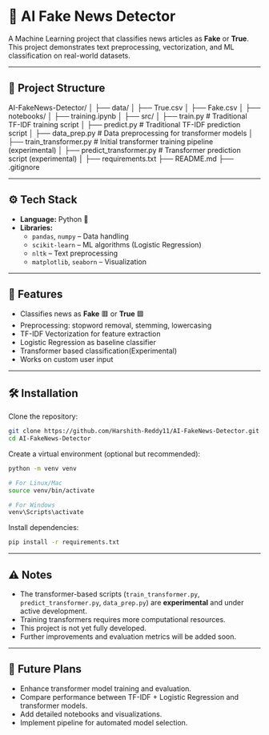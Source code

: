 # 📰 AI Fake News Detector  

A Machine Learning project that classifies news articles as **Fake** or **True**.  
This project demonstrates text preprocessing, vectorization, and ML classification on real-world datasets.  

---

## 📂 Project Structure  

AI-FakeNews-Detector/
│
├── data/
│   ├── True.csv
│   ├── Fake.csv
│
├── notebooks/
│   ├── training.ipynb
│
├── src/
│   ├── train.py                 # Traditional TF-IDF training script
│   ├── predict.py               # Traditional TF-IDF prediction script
│   ├── data_prep.py             # Data preprocessing for transformer models
│   ├── train_transformer.py     # Initial transformer training pipeline (experimental)
│   ├── predict_transformer.py   # Transformer prediction script (experimental)
│
├── requirements.txt
├── README.md
├── .gitignore

---

## ⚙️ Tech Stack  

- **Language:** Python 🐍  
- **Libraries:**  
  - `pandas`, `numpy` – Data handling  
  - `scikit-learn` – ML algorithms (Logistic Regression)  
  - `nltk` – Text preprocessing  
  - `matplotlib`, `seaborn` – Visualization  

---

## 🚀 Features  

- Classifies news as **Fake** 🟥 or **True** 🟩  
- Preprocessing: stopword removal, stemming, lowercasing  
- TF-IDF Vectorization for feature extraction  
- Logistic Regression as baseline classifier
- Transformer based classification(Experimental) 
- Works on custom user input  

---

## 🛠️ Installation  

Clone the repository:  
```bash
git clone https://github.com/Harshith-Reddy11/AI-FakeNews-Detector.git
cd AI-FakeNews-Detector
```

Create a virtual environment (optional but recommended):

```bash
python -m venv venv

# For Linux/Mac
source venv/bin/activate

# For Windows
venv\Scripts\activate
```

Install dependencies:

```bash
pip install -r requirements.txt
```


---




## ⚠️ Notes

- The transformer-based scripts (`train_transformer.py`, `predict_transformer.py`, `data_prep.py`) are **experimental** and under active development.
- Training transformers requires more computational resources.
- This project is not yet fully developed.
- Further improvements and evaluation metrics will be added soon.

---

## 📅 Future Plans

- Enhance transformer model training and evaluation.
- Compare performance between TF-IDF + Logistic Regression and transformer models.
- Add detailed notebooks and visualizations.
- Implement pipeline for automated model selection.

